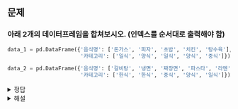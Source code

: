 ## 문제
### 아래 2개의 데이터프레임을 합쳐보시오. (인덱스를 순서대로 출력해야 함)

```python
data_1 = pd.DataFrame({'음식명': ['돈가스', '피자', '초밥', '치킨', '탕수육'],
                       '카테고리': ['일식', '양식', '일식', '양식', '중식']})

data_2 = pd.DataFrame({'음식명': ['갈비탕', '냉면', '짜장면', '파스타', '라멘'],
                       '카테고리': ['한식', '한식', '중식', '양식', '일식']})
```

<details><summary>정답</summary><p>
<img width="1000" src = "https://github.com/sejongsmarcle/2023_Autumn_DataAnalysisStudy/assets/128459453/61ee53c5-7221-4215-8a9b-b2dbfb62ceae">
</p></details>


<details><summary>해설</summary><p>
concat() 함수를 활용해 데이터를 합친다. <br>
매개변수 ignore_index를 Ture로 지정해서 인덱스를 순서대로 출력한다.
</p></details>

